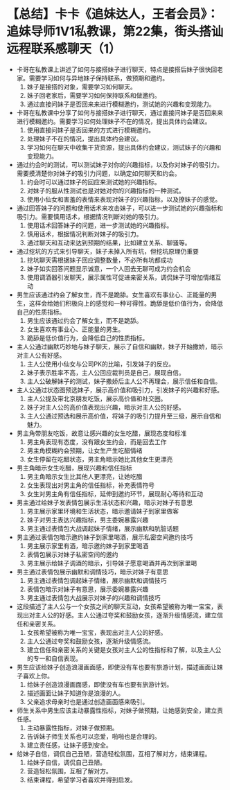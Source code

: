# 【总结】卡卡《追妹达人，王者会员》：追妹导师1V1私教课，第22集，街头搭讪远程联系感聊天（1）

-   卡哥在私教课上讲述了如何与接搭妹子进行聊天，特点是接搭后妹子很快回老家。需要学习如何与异地妹子保持联系，做预期和邀约。
    1.  妹子是接搭的对象，需要学习如何聊天。
    2.  妹子回老家后，需要学习如何保持联系和做邀约。
    3.  通过直接问妹子是否回来来进行模糊邀约，测试她的兴趣和变现能力。
-   卡哥在私教课中分享了如何与接搭妹子进行聊天，通过直接问妹子是否回来来进行模糊邀约。需要学习如何处理妹子不在的情况，提出具体约会建议。
    1.  使用直接问妹子是否回来的方式进行模糊邀约。
    2.  处理妹子不在的情况，提出具体约会建议。
    3.  学习如何在聊天中收集干货资源，提出具体约会建议，测试妹子的兴趣和变现能力。
-   通过约会时的测试，可以测试妹子对你的兴趣指标，以及你对妹子的吸引力。需要摸清楚你对妹子的吸引力问题，以确定如何聊天和约会。
    1.  约会时可以通过妹子的回应来测试她的兴趣指标。
    2.  对妹子的服从性测试也是对她对你的兴趣指标的一种测试。
    3.  使用小仙女和害羞的表情来表现对妹子的兴趣指标，以及撩妹子的感觉。
-   通过回答妹子的问题和使用话术来攻击妹子，可以进一步测试她的兴趣指标和吸引力。需要慎用话术，根据情况判断对她的吸引力。
    1.  使用话术回答妹子的问题，进一步测试她的兴趣指标。
    2.  慎用话术，根据情况判断对妹子的吸引力。
    3.  通过聊天和互动来达到预期的结果，比如建立关系、聊骚等。
-   通过挖坑的方式来引导聊天，妹子未掉入所有坑，但挖坑原理仍重要
    1.  挖坑聊天需根据妹子回应调整数量，不必所有坑都成功
    2.  妹子如实回答问题显示诚意，一个人回去无聊可成为约会机会
    3.  使用调酒器引发聊天，展示属性可促进亲密关系，调侃妹子可增加情绪互动
-   男生应该通过约会了解女生，而不是跪舔。女生喜欢有事业心、正能量的男生，这样会给她们积极向上的感觉和一种可得性。跪舔是低价值行为，会降低自己的性质指标。
    1.  男生应该通过约会了解女生，而不是跪舔。
    2.  女生喜欢有事业心、正能量的男生。
    3.  跪舔是低价值行为，会降低自己的性质指标。
-   主人公通过幽默巧妙地与妹子聊天，展示了自信和幽默，妹子开始撒娇，暗示对主人公有好感。
    1.  主人公使用小仙女与公司PK的比喻，引发妹子的反应。
    2.  妹子表示胜率不高，主人公回应裁判员是自己，展现自信。
    3.  主人公破解妹子的测试，妹子撒娇后主人公不再理会，展示信任和自信。
-   主人公通过状态图预选妹子，展示高价值和吸引力，引发妹子的兴趣和好感。
    1.  主人公提及带北京朋友吃饭，展示高价值和社交圈。
    2.  妹子对主人公的高价值表现出兴趣，暗示对主人公的好感。
    3.  主人公通过预选和展示高价值，将妹子的吸引力提升至三级，展示自信和魅力。
-   男主角带朋友吃饭，故意让感兴趣的女生吃醋，展现态度和标准
    1.  男主角表现有态度，没有跟女生约会，而是回去工作
    2.  男主角模糊约会预期，让女生产生吃醋情绪
    3.  女生停留在吃醋状态，男主角暗示她比其他女生更漂亮
-   男主角暗示女生吃醋，展现兴趣和信任指标
    1.  男主角暗示女生比其他人更漂亮，让她吃醋
    2.  女生表现出对男主角的信任指标，补充表情符号
    3.  女生对男主角有信任指标，延伸到邀约环节，展现耐心等待和互动
-   男主通过给妹子发表情包展示生活状态和兴趣，暗示对妹子有意思
    1.  男主展示家里环境和生活状态，暗示邀请妹子到家里做客
    2.  妹子对男主表达兴趣指标，男主委婉暴露兴趣
    3.  男主通过表情包大战调起妹子情绪，展示幽默和肮脏话题
-   男主通过表情包暗示邀约妹子到家里喝酒，展示私密空间邀约技巧
    1.  男主展示家里有酒，暗示邀约妹子到家里喝酒
    2.  表情包展示对妹子私密空间的邀约
    3.  男主展示给妹子调酒的暗示，引导妹子愿意喝酒并再次到家里喝
-   男主通过表情包展示幽默和调情技巧，暗示对妹子有意思
    1.  男主通过表情包调起妹子情绪，展示幽默和调情技巧
    2.  表情包暗示对妹子有意思，展示委婉暴露兴趣
    3.  男主通过表情包大战展示对妹子的兴趣和调情技巧
-   这段描述了主人公与一个女孩之间的聊天互动，女孩希望被称为唯一宝宝，表现出对主人公的好感。主人公通过夸奖和鼓励女孩，逐渐升级情感流，建立信任和亲密关系。
    1.  女孩希望被称为唯一宝宝，表现出对主人公的好感。
    2.  主人公通过夸奖和鼓励女孩，逐渐升级情感流。
    3.  建立信任和亲密关系的关键是女孩对主人公的性指标和了解，以及主人公的专一和自信表现。
-   男生应该给妹子创造浪漫画面感，即使没有车也要有旅游计划，描述画面让妹子喜欢上你。
    1.  给妹子创造浪漫画面感，即使没有车也要有旅游计划。
    2.  描述画面让妹子知道你是浪漫的人。
    3.  父亲追求母亲时也是通过创造画面感来吸引。
-   师生关系中男生应该主动暴露性指标，对妹子做预期，让她感到安全，建立责任感。
    1.  主动暴露性指标，对妹子做预期。
    2.  告诉妹子师生关系也可以恋爱，啪啪也是合理的。
    3.  建立责任感，让妹子感到安全。
-   给妹子自信，调侃自己丑陋，营造轻松氛围，互相了解对方，结束课程。
    1.  给妹子自信，调侃自己丑陋。
    2.  营造轻松氛围，互相了解对方。
    3.  结束课程，希望学习者喜欢并得到启发。